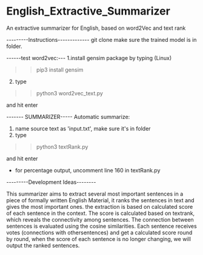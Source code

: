 # English_Extractive_Summarizer
An extractive summarizer for English, based on word2Vec and text rank



---------Instructions-------------
git clone 
make sure the trained model is in folder.

------test word2vec:---
1.install gensim package by typing (Linux)

>>pip3 install gensim 

2. type 

>>python3 word2vec_text.py

and hit enter

------- SUMMARIZER-----
Automatic summarize:
1. name source text as 'input.txt', make sure it's in folder 
2. type

>>python3 textRank.py

and hit enter

* for percentage output, uncomment line 160 in textRank.py



---------Development Ideas--------

This summarizer aims to extract several most important sentences in a piece of formally written English Material,
it ranks the sentences in text and gives the most important ones.
the extraction is based on calculated score of each sentence in the context. The score is calculated based on textrank,
which reveals the connectivity among sentences. The connection between sentences is evaluated using the cosine
similarities. Each sentence receives votes (connections with othersentences) and get a calculated score round by round, 
when the score of each sentence is no longer changing, we will output the ranked sentences. 





